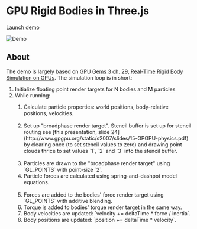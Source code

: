 GPU Rigid Bodies in Three.js
============================

[Launch demo](https://schteppe.github.io/threejs-gpu-physics/)

![Demo](https://cloud.githubusercontent.com/assets/1063152/25567729/a1e103c8-2df4-11e7-9e74-4242b5d9ea55.png)

## About

The demo is largely based on [GPU Gems 3 ch. 29, Real-Time Rigid Body Simulation on GPUs](https://developer.nvidia.com/gpugems/GPUGems3/gpugems3_ch29.html). The simulation loop is in short:

<ol>
<li>Initialize floating point render targets for N bodies and M particles</li>
<li>While running:</li>
<ol>
   <li>Calculate particle properties: world positions, body-relative positions, velocities.</li>
   <li>Set up "broadphase render target". Stencil buffer is set up for stencil routing see [this presentation, slide 24](http://www.gpgpu.org/static/s2007/slides/15-GPGPU-physics.pdf) by clearing once (to set stencil values to zero) and drawing point clouds thrice to set values `1`, `2` and `3` into the stencil buffer.</li>
   <li>Particles are drawn to the "broadphase render target" using `GL_POINTS` with point-size `2`.</li>
   <li>Particle forces are calculated using spring-and-dashpot model equations.</li>
   <li>Forces are added to the bodies' force render target using `GL_POINTS` with additive blending.</li>
   <li>Torque is added to bodies' torque render target in the same way.</li>
   <li>Body velocities are updated: `velocity += deltaTime * force / inertia`.</li>
   <li>Body positions are updated: `position += deltaTime * velocity`.</li>
</ol>
